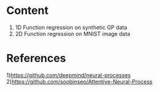 # Content
1) 1D Function regression on synthetic GP data
2) 2D Function regression on MNIST image data
# References
1)https://github.com/deepmind/neural-processes
2)https://github.com/soobinseo/Attentive-Neural-Process
